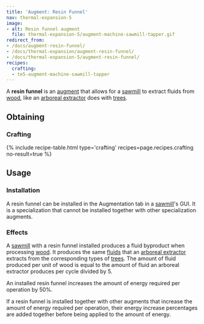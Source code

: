 ```yaml
---
title: 'Augment: Resin Funnel'
nav: thermal-expansion-5
image:
- alt: Resin funnel augment
  file: thermal-expansion-5/augment-machine-sawmill-tapper.gif
redirect_from:
- /docs/augment-resin-funnel/
- /docs/thermal-expansion/augment-resin-funnel/
- /docs/thermal-expansion-5/augment-resin-funnel/
recipes:
  crafting:
  - te5-augment-machine-sawmill-tapper
---
```


A **resin funnel** is an [augment](/docs/1.12/thermal-expansion-5/augments/) that allows for a
[sawmill](/docs/1.12/thermal-expansion-5/sawmill/) to extract fluids from
[wood](https://minecraft.gamepedia.com/Wood), like an [arboreal
extractor](/docs/1.12/thermal-expansion-5/arboreal-extractor/) does with
[trees](https://minecraft.gamepedia.com/Tree).


Obtaining
---------

### Crafting
{% include recipe-table.html type='crafting' recipes=page.recipes.crafting no-result=true %}


Usage
-----

### Installation
A resin funnel can be installed in the Augmentation tab in a
[sawmill](/docs/1.12/thermal-expansion-5/sawmill/)'s GUI. It is a specialization that cannot be installed
together with other specialization augments.

### Effects
A [sawmill](/docs/1.12/thermal-expansion-5/sawmill/) with a resin funnel installed produces a fluid
byproduct when processing [wood](https://minecraft.gamepedia.com/Wood). It
produces the same [fluids](/docs/1.12/thermal-expansion-5/arboreal-extractor/#products) that an [arboreal
extractor](/docs/1.12/thermal-expansion-5/arboreal-extractor/) extracts from the corresponding types of
[trees](https://minecraft.gamepedia.com/Tree). The amount of fluid produced per
unit of wood is equal to the amount of fluid an arboreal extractor produces per
cycle divided by 5.

An installed resin funnel increases the amount of energy required per operation
by 50%.

If a resin funnel is installed together with other augments that increase the
amount of energy required per operation, their energy increase percentages are
added together before being applied to the amount of energy.
